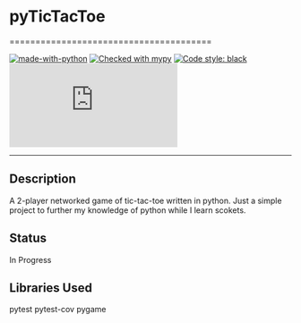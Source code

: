 # pyTicTacToe
=======================================


[![made-with-python](https://img.shields.io/badge/Made%20with-Python-1f425f.svg)](https://www.python.org/)
[![Checked with mypy](https://www.mypy-lang.org/static/mypy_badge.svg)](https://mypy-lang.org/)
[![Code style: black](https://img.shields.io/badge/code%20style-black-000000.svg)](https://github.com/psf/black)
[![GitHub license](https://badgen.net/github/license/Naereen/Strapdown.js)](https://github.com/Naereen/StrapDown.js/blob/master/LICENSE)


----------------------------------------

## Description
A 2-player networked game of tic-tac-toe written in python.  Just a simple project to further my knowledge of python while I learn scokets.

## Status
In Progress


## Libraries Used
pytest
pytest-cov
pygame

